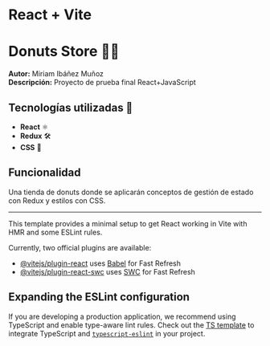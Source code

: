 # React + Vite
# Donuts Store 🏪🍩

**Autor:** Miriam Ibáñez Muñoz  
**Descripción:** Proyecto de prueba final React+JavaScript

## Tecnologías utilizadas 🚀  
- **React** ⚛️  
- **Redux** 🛠️  
- **CSS** 🎨  

## Funcionalidad  
Una tienda de donuts donde se aplicarán conceptos de gestión de estado con Redux y estilos con CSS.  

---











This template provides a minimal setup to get React working in Vite with HMR and some ESLint rules.

Currently, two official plugins are available:

- [@vitejs/plugin-react](https://github.com/vitejs/vite-plugin-react/blob/main/packages/plugin-react/README.md) uses [Babel](https://babeljs.io/) for Fast Refresh
- [@vitejs/plugin-react-swc](https://github.com/vitejs/vite-plugin-react-swc) uses [SWC](https://swc.rs/) for Fast Refresh

## Expanding the ESLint configuration

If you are developing a production application, we recommend using TypeScript and enable type-aware lint rules. Check out the [TS template](https://github.com/vitejs/vite/tree/main/packages/create-vite/template-react-ts) to integrate TypeScript and [`typescript-eslint`](https://typescript-eslint.io) in your project.



